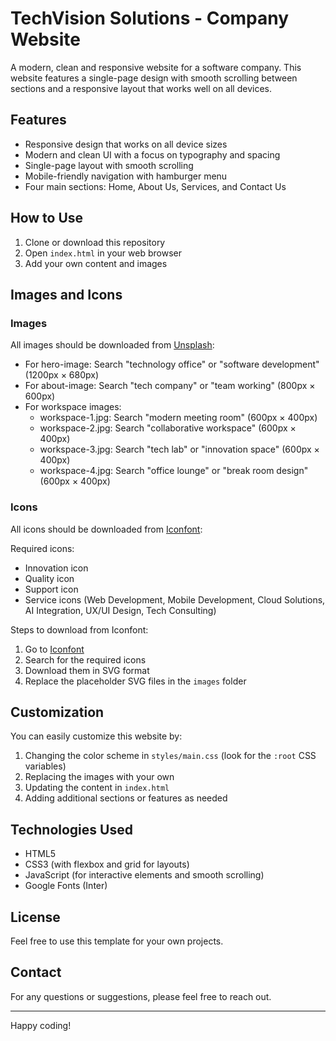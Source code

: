 # TechVision Solutions - Company Website

A modern, clean and responsive website for a software company. This website features a single-page design with smooth scrolling between sections and a responsive layout that works well on all devices.

## Features

- Responsive design that works on all device sizes
- Modern and clean UI with a focus on typography and spacing
- Single-page layout with smooth scrolling
- Mobile-friendly navigation with hamburger menu
- Four main sections: Home, About Us, Services, and Contact Us

## How to Use

1. Clone or download this repository
2. Open `index.html` in your web browser
3. Add your own content and images

## Images and Icons

### Images

All images should be downloaded from [Unsplash](https://unsplash.com/):

- For hero-image: Search "technology office" or "software development" (1200px × 680px)
- For about-image: Search "tech company" or "team working" (800px × 600px)
- For workspace images:
  - workspace-1.jpg: Search "modern meeting room" (600px × 400px)
  - workspace-2.jpg: Search "collaborative workspace" (600px × 400px)
  - workspace-3.jpg: Search "tech lab" or "innovation space" (600px × 400px)
  - workspace-4.jpg: Search "office lounge" or "break room design" (600px × 400px)

### Icons

All icons should be downloaded from [Iconfont](https://www.iconfont.cn/):

Required icons:

- Innovation icon
- Quality icon
- Support icon
- Service icons (Web Development, Mobile Development, Cloud Solutions, AI Integration, UX/UI Design, Tech Consulting)

Steps to download from Iconfont:

1. Go to [Iconfont](https://www.iconfont.cn/)
2. Search for the required icons
3. Download them in SVG format
4. Replace the placeholder SVG files in the `images` folder

## Customization

You can easily customize this website by:

1. Changing the color scheme in `styles/main.css` (look for the `:root` CSS variables)
2. Replacing the images with your own
3. Updating the content in `index.html`
4. Adding additional sections or features as needed

## Technologies Used

- HTML5
- CSS3 (with flexbox and grid for layouts)
- JavaScript (for interactive elements and smooth scrolling)
- Google Fonts (Inter)

## License

Feel free to use this template for your own projects.

## Contact

For any questions or suggestions, please feel free to reach out.

---

Happy coding!
